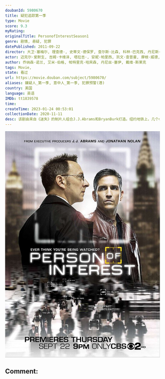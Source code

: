```yaml
---
doubanId: 5980670
title: 疑犯追踪第一季
type: Movie
score: 9.3
myRating: 
originalTitle: PersonofInterestSeason1
genre: 剧情, 悬疑, 犯罪
datePublished: 2011-09-22
director: 大卫·塞梅尔, 理查德·, 史蒂文·德保罗, 查尔斯·比森, 科林·巴克西, 丹尼斯·史密斯, 弗雷德·托耶, 米兰·赫伊洛夫, 阿莱克斯·扎克雷泽夫斯基, 杰弗里·, 斯蒂芬·威廉姆斯, 布拉德·安德森, 克里斯·费舍, 大卫·凡·安肯, 杰夫·, 拉里·滕, 斯蒂芬·塞梅尔, 凯文·布瑞
actor: 迈克尔·爱默生, 吉姆·卡维泽, 塔拉吉·, 安妮·帕里西, 凯文·查普曼, 摩根·威德, 艾米·哈格里夫斯, 斯基普·萨德思, 何塞·祖尼加, 迈克尔·阿伦诺夫, 乔恩·迈克尔·希尔, 维克多·斯勒扎克, 舍曼·霍华德, 亚斯特罗, 布雷南·布朗, 詹姆斯·卡佩内罗, 马利克·约巴, 达米安·杨, 迈克尔·墨菲, 莫伦·塞巴斯蒂安, 埃德·莫兰, 布莱恩·阿维尔斯, 安东尼·阿吉吉, 贾森·曼努尔·奥拉扎巴尔, 马特·麦高瑞, 克里斯托弗·杜汉, 肯特·布劳德赫斯特, 乔纳森·菲尔德, 奥布雷·多勒尔, 奥斯汀·潘德尔顿, 拉里·派恩, 杰克·格沃尔特尼, 梅罗妮·迪亚兹, 迈克·沃特福德, 塔克·米利甘, 寇蒂斯·库克, undefined, 维克多·克鲁兹, 艾瑞克·拉芬, 亚历克斯·克兰默, 维托·达布罗西奥, 弗兰克·迪尔, 凯莉·巴雷特, 科特·史密斯, 海伦·考克斯, 达里恩·希利斯, 莱拉·罗宾斯, 雷格·, 罗伊·, 杰雷米·戴维森, 特里·施珀特, 劳伦斯·梅森, 约翰·鲁, 莱尼·维尼托, 艾德·塞特拉基安, 马克·莫蒂尼, 乔·马鲁佐, 阿瑟·, 朱迪思·爱薇, 罗伊·哈特拉姆, 史蒂文·韦斯, 丹·茨斯基, 弗雷德·艾伯盖特, 杰森·寇勒图尔斯, 韦恩·杜瓦尔, 阿隆·拉扎尔, 安东尼·德·桑多, 杰伊·桑德斯, 雅各布·皮特斯, 劳拉·格劳蒂尼, 托尼·戴劳, 保罗·舒尔茨, 凯特·霍吉, 马克·门查卡, 斯科特·布莱斯, 巴威石·帕特尔, 斯科特·科恩, 奥斯汀·拉尔西, 迪尔德丽·奥康奈尔, 约翰·斯库蒂, 吉米·帕伦博, 卡尔·肯泽尔, 埃里克·贝尔根, 文森特·库拉托拉, 莉亚·道迪, 奥默·巴尼亚, 拉法埃尔·萨尔迪纳, 克里斯托弗·邓汉, 塞斯·吉列姆, 瑞斯·考罗, 莎拉·温特, 布伦特·拉达, 罗宾·泰勒, 阿兰·戴尔, 大卫·福尔, 摩根·斯佩克特, 乔诺·罗伯茨, 伊丽莎白·玛维尔, 埃普利·, 莉莉·米罗基尼克, 巴勃罗·施瑞博尔, 迈克尔·德雷亚, 萨米拉·威利, 恩里克·克兰东尼, 阿雅·娜奥米·金, 瓦伦蒂娜·德·安吉丽斯, 大卫道森, 弗吉尼亚·库尔, 梅瑞狄斯·帕特森, undefined, 比尔·坦拉蒂, 兰达尔纽森姆, 大卫·札亚斯, 查理·普拉默, 塞勒妮丝·雷瓦, 马克·马戈利斯, 娜塔莉·齐尔, 伊丽莎白·马苏茨, 罗伯特·约翰·伯克, 布莱特·卡伦, 艾米·阿克, 布里吉特·瑞根, 迈克尔·斯塔尔, 琳达·卡德里尼, 佩姬, 迈克尔·瑟沃瑞斯, 亚当·罗森博格, 马特·劳里亚, 苏珊·米斯纳尔, 达格玛拉·多敏齐克, 约翰·马加罗, 卡丽·普雷斯顿, 迈克尔·凯利, 比尔·赫克, 安维尔·乔卡亚, 托西克欧尼扎瓦, 肖姆斯·戴维, 帕维尔·萨拉耶达, 扎布丽娜·格瓦拉, 大卫·科斯塔贝尔, 豪尔赫·科尔多瓦, 约翰·菲奥里, 克丽丝滕·布什, 曼尼·佩雷斯, 雷·卢卡斯, 塞巴斯蒂安·阿塞勒斯, 阿什·克里斯蒂安, 麦克·休斯顿, 史蒂文·博耶, 奥莱克·克鲁帕, 迈克·麦格隆, 丹·哈达亚, 杰夫·温科特, 亚当·勒费弗, 布莱恩·莫瑞, 马特·索维托, 蒂姆·金尼, 鲁本·桑地亚哥, 维森特·拉雷斯卡, 杰梅因·克劳福德, 布莱恩·达西·詹姆斯, 威廉姆·赛德勒, 克里斯·乔克, 詹姆斯·汉隆, 阿尔·卡尔德隆, 吕维尔·亚历山大, 兰德尔·杜克·金, 所罗门·什夫, 安东尼·曼加诺, 安德鲁·斯图尔特, 阿尔弗雷多·纳西索, 基斯·诺布斯, 克里斯托弗·乔恩·贡博什, 约翰·希尔内尔, 迈克尔·麦迪罗斯, 阿尔·萨皮恩扎, 丹尼·马斯特罗吉奥尔吉奥, 莫莉·皮瑞斯, 里特奇·科斯特, 格雷戈里·雷, 杰伊·赫农
author: 乔纳森·诺兰, 艾米·伯格, 帕特里克·哈宾森, 丹尼丝·塞伊, 戴维·斯莱克
tags: Movie, 
state: 看过
url: https://movie.douban.com/subject/5980670/
aliases: 嫌疑人_第一季, 意中人_第一季, 犯罪预警(港)
country: 美国
language: 英语
IMDb: tt1839578
time: 
createTime: 2023-01-24 00:53:01
collectionDate: 2020-11-11
desc: 该剧由来自《迷失》的制片人组合J.J.Abrams和BryanBurk打造。纽约地铁上，几个小混混无端挑衅一个衣着褴褛的流浪汉，却不想被他狠狠收拾了一顿，众人全部被带回警局。警官卡特（塔拉吉·P...
---
```


![image](assets/p1285044771.jpg)

Comment: 
---

